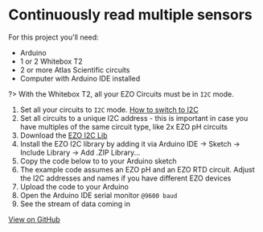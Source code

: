 # Continuously read multiple sensors

For this project you'll need:
* Arduino
* 1 or 2 Whitebox T2
* 2 or more Atlas Scientific circuits
* Computer with Arduino IDE installed

?> With the Whitebox T2, all your EZO Circuits must be in `I2C` mode.

1. Set all your circuits to `I2C` mode. [How to switch to I2C](protocols.md)
1. Set all circuits to a unique I2C address - this is important in case you have multiples of the same circuit type, like 2x EZO pH circuits
1. Download the [<i class="fas fa-cube"></i>EZO I2C Lib](https://github.com/Atlas-Scientific/Ezo_I2c_lib/archive/master.zip)
1. Install the EZO I2C library by adding it via Arduino IDE -> Sketch -> Include Library -> Add .ZIP Library...
1. Copy the code below to to your Arduino sketch
1. The example code assumes an EZO pH and an EZO RTD circuit. Adjust the I2C addresses and names if you have different EZO devices
1. Upload the code to your Arduino
1. Open the Arduino IDE serial monitor `@9600 baud`
1. See the stream of data coming in

[](https://raw.githubusercontent.com/whitebox-labs/whitebox-arduino-example-code/main/continuous/continuous.ino ':include :type=code arduino')

[<i class="fab fa-github"></i> View on GitHub](https://raw.githubusercontent.com/whitebox-labs/whitebox-arduino-example-code/main/continuous/continuous.ino)
